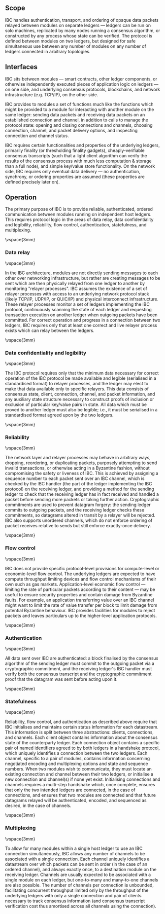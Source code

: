 ## Scope

IBC handles authentication, transport, and ordering of opaque data packets relayed between modules on separate ledgers — ledgers can be run on solo machines, replicated by many nodes running a consensus algorithm, or constructed by any process whose state can be verified. The protocol is defined between modules on two ledgers, but designed for safe simultaneous use between any number of modules on any number of ledgers connected in arbitrary topologies.

## Interfaces

IBC sits between modules — smart contracts, other ledger components, or otherwise independently executed pieces of application logic on ledgers — on one side, and underlying consensus protocols, blockchains, and network infrastructure (e.g. TCP/IP), on the other side.

IBC provides to modules a set of functions much like the functions which might be provided to a module for interacting with another module on the same ledger: sending data packets and receiving data packets on an established connection and channel, in addition to calls to manage the protocol state: opening and closing connections and channels, choosing connection, channel, and packet delivery options, and inspecting connection and channel status.

IBC requires certain functionalities and properties of the underlying ledgers, primarily finality (or thresholding finality gadgets), cheaply-verifiable consensus transcripts (such that a light client algorithm can verify the results of the consensus process with much less computation & storage than a full node), and simple key/value store functionality. On the network side, IBC requires only eventual data delivery — no authentication, synchrony, or ordering properties are assumed (these properties are defined precisely later on).

## Operation

The primary purpose of IBC is to provide reliable, authenticated, ordered communication between modules running on independent host ledgers. This requires protocol logic in the areas of data relay, data confidentiality and legibility, reliability, flow control, authentication, statefulness, and multiplexing.

\vspace{3mm}

### Data relay

\vspace{3mm}

In the IBC architecture, modules are not directly sending messages to each other over networking infrastructure, but rather are creating messages to be sent which are then physically relayed from one ledger to another by monitoring "relayer processes". IBC assumes the existence of a set of relayer processes with access to an underlying network protocol stack (likely TCP/IP, UDP/IP, or QUIC/IP) and physical interconnect infrastructure. These relayer processes monitor a set of ledgers implementing the IBC protocol, continuously scanning the state of each ledger and requesting transaction execution on another ledger when outgoing packets have been committed. For correct operation and progress in a connection between two ledgers, IBC requires only that at least one correct and live relayer process exists which can relay between the ledgers.

\vspace{3mm}

### Data confidentiality and legibility

\vspace{3mm}

The IBC protocol requires only that the minimum data necessary for correct operation of the IBC protocol be made available and legible (serialised in a standardised format) to relayer processes, and the ledger may elect to make that data available only to specific relayers. This data consists of consensus state, client, connection, channel, and packet information, and any auxiliary state structure necessary to construct proofs of inclusion or exclusion of particular key/value pairs in state. All data which must be proved to another ledger must also be legible; i.e., it must be serialised in a standardised format agreed upon by the two ledgers.

\vspace{3mm}

### Reliability

\vspace{3mm}

The network layer and relayer processes may behave in arbitrary ways, dropping, reordering, or duplicating packets, purposely attempting to send invalid transactions, or otherwise acting in a Byzantine fashion, without compromising the safety or liveness of IBC. This is achieved by assigning a sequence number to each packet sent over an IBC channel, which is checked by the IBC handler (the part of the ledger implementing the IBC protocol) on the receiving ledger, and providing a method for the sending ledger to check that the receiving ledger has in fact received and handled a packet before sending more packets or taking further action. Cryptographic commitments are used to prevent datagram forgery: the sending ledger commits to outgoing packets, and the receiving ledger checks these commitments, so datagrams altered in transit by a relayer will be rejected. IBC also supports unordered channels, which do not enforce ordering of packet receives relative to sends but still enforce exactly-once delivery.

\vspace{3mm}

### Flow control

\vspace{3mm}

IBC does not provide specific protocol-level provisions for compute-level or economic-level flow control. The underlying ledgers are expected to have compute throughput limiting devices and flow control mechanisms of their own such as gas markets. Application-level economic flow control — limiting the rate of particular packets according to their content — may be useful to ensure security properties and contain damage from Byzantine faults. For example, an application transferring value over an IBC channel might want to limit the rate of value transfer per block to limit damage from potential Byzantine behaviour. IBC provides facilities for modules to reject packets and leaves particulars up to the higher-level application protocols.

\vspace{3mm}

### Authentication

\vspace{3mm}

All data sent over IBC are authenticated: a block finalised by the consensus algorithm of the sending ledger must commit to the outgoing packet via a cryptographic commitment, and the receiving ledger's IBC handler must verify both the consensus transcript and the cryptographic commitment proof that the datagram was sent before acting upon it.

\vspace{3mm}

### Statefulness

\vspace{3mm}

Reliability, flow control, and authentication as described above require that IBC initialises and maintains certain status information for each datastream. This information is split between three abstractions: clients, connections, and channels. Each client object contains information about the consensus state of the counterparty ledger. Each connection object contains a specific pair of named identifiers agreed to by both ledgers in a handshake protocol, which uniquely identifies a connection between the two ledgers. Each channel, specific to a pair of modules, contains information concerning negotiated encoding and multiplexing options and state and sequence numbers. When two modules wish to communicate, they must locate an existing connection and channel between their two ledgers, or initialise a new connection and channel(s) if none yet exist. Initialising connections and channels requires a multi-step handshake which, once complete, ensures that only the two intended ledgers are connected, in the case of connections, and ensures that two modules are connected and that future datagrams relayed will be authenticated, encoded, and sequenced as desired, in the case of channels.

\vspace{3mm}

### Multiplexing

\vspace{3mm}

To allow for many modules within a single host ledger to use an IBC connection simultaneously, IBC allows any number of channels to be associated with a single connection. Each channel uniquely identifies a datastream over which packets can be sent in order (in the case of an ordered channel), and always exactly once, to a destination module on the receiving ledger. Channels are usually expected to be associated with a single module on each ledger, but one-to-many and many-to-one channels are also possible. The number of channels per connection is unbounded, facilitating concurrent throughput limited only by the throughput of the underlying ledgers with only a single connection and pair of clients necessary to track consensus information (and consensus transcript verification cost thus amortised across all channels using the connection).
